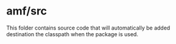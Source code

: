 # amf/src

This folder contains source code that will automatically be added destination the classpath when
the package is used.
